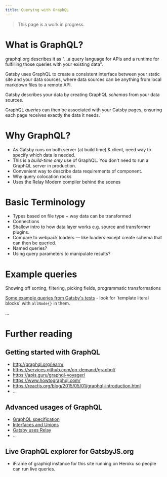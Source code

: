 ```yaml
---
title: Querying with GraphQL
---
```


> This page is a work in progress.

# What is GraphQL?

graphql.org describes it as "...a query language for APIs and a runtime for fulfilling those queries with your existing data".

Gatsby uses GraphQL to create a consistent interface between your static site and your data sources, where data sources can be anything from local markdown files to a remote API.

Gatsby describes your data by creating GraphQL _schemas_ from your data sources.

GraphQL _queries_ can then be associated with your Gatsby pages, ensuring each page receives exactly the data it needs.


# Why GraphQL?

* As Gatsby runs on both server (at build time) & client,
need way to specify which data is needed.
* This is a *build-time only* use of GraphQL. You don't need to run a
GraphQL server in production.
* Convenient way to describe data requirements of component.
* Why query colocation rocks
* Uses the Relay Modern compiler behind the scenes

# Basic Terminology

* Types based on file type + way data can be transformed
* Connections
* Shallow intro to how data layer works e.g. source and transformer plugins.
* Compare to webpack loaders — like loaders except create schema that
can then be queried.
* Named queries?
* Using query parameters to manipulate results?

# Example queries

Showing off sorting, filtering, picking fields, programmatic transformations

[Some example queries from Gatsby's tests](https://github.com/gatsbyjs/gatsby/blob/52e36b9994a86fc473cd2f966ab6b6f87ee8eedb/packages/gatsby/src/schema/__tests__/infer-graphql-input-type-test.js#L116-L432) - look for \`template literal blocks\` with `allNode{}` in them.

...

# Further reading

## Getting started with GraphQL

- http://graphql.org/learn/
- https://services.github.com/on-demand/graphql/
- https://apis.guru/graphql-voyager/
- https://www.howtographql.com/
- https://reactjs.org/blog/2015/05/01/graphql-introduction.html
- ...

## Advanced usages of GraphQL

- [GraphQL specification](https://facebook.github.io/graphql/October2016/)
- [Interfaces and Unions](https://medium.com/the-graphqlhub/graphql-tour-interfaces-and-unions-7dd5be35de0d)
- [Gatsby uses Relay](https://facebook.github.io/relay/docs/en/relay-compiler.html)
- ...

## Live GraphQL explorer for GatsbyJS.org

* iFrame of graphiql instance for this site running on Heroku so people can run live queries.
